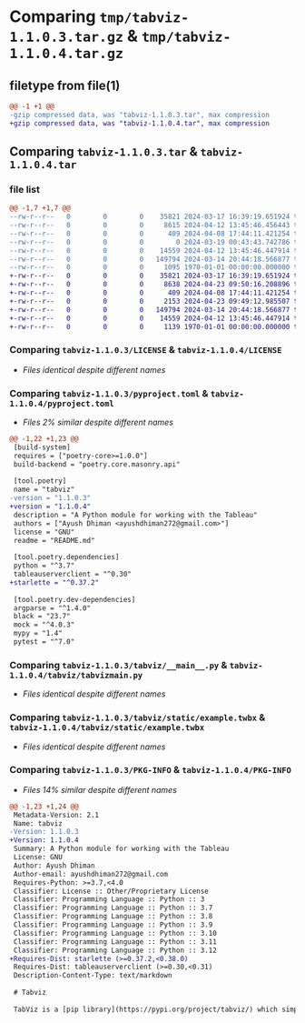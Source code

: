 # Comparing `tmp/tabviz-1.1.0.3.tar.gz` & `tmp/tabviz-1.1.0.4.tar.gz`

## filetype from file(1)

```diff
@@ -1 +1 @@
-gzip compressed data, was "tabviz-1.1.0.3.tar", max compression
+gzip compressed data, was "tabviz-1.1.0.4.tar", max compression
```

## Comparing `tabviz-1.1.0.3.tar` & `tabviz-1.1.0.4.tar`

### file list

```diff
@@ -1,7 +1,7 @@
--rw-r--r--   0        0        0    35821 2024-03-17 16:39:19.651924 tabviz-1.1.0.3/LICENSE
--rw-r--r--   0        0        0     8615 2024-04-12 13:45:46.456443 tabviz-1.1.0.3/pyproject.toml
--rw-r--r--   0        0        0      409 2024-04-08 17:44:11.421254 tabviz-1.1.0.3/README.md
--rw-r--r--   0        0        0        0 2024-03-19 00:43:43.742786 tabviz-1.1.0.3/tabviz/__init__.py
--rw-r--r--   0        0        0    14559 2024-04-12 13:45:46.447914 tabviz-1.1.0.3/tabviz/__main__.py
--rw-r--r--   0        0        0   149794 2024-03-14 20:44:18.566877 tabviz-1.1.0.3/tabviz/static/example.twbx
--rw-r--r--   0        0        0     1095 1970-01-01 00:00:00.000000 tabviz-1.1.0.3/PKG-INFO
+-rw-r--r--   0        0        0    35821 2024-03-17 16:39:19.651924 tabviz-1.1.0.4/LICENSE
+-rw-r--r--   0        0        0     8638 2024-04-23 09:50:16.208896 tabviz-1.1.0.4/pyproject.toml
+-rw-r--r--   0        0        0      409 2024-04-08 17:44:11.421254 tabviz-1.1.0.4/README.md
+-rw-r--r--   0        0        0     2153 2024-04-23 09:49:12.985507 tabviz-1.1.0.4/tabviz/__init__.py
+-rw-r--r--   0        0        0   149794 2024-03-14 20:44:18.566877 tabviz-1.1.0.4/tabviz/static/example.twbx
+-rw-r--r--   0        0        0    14559 2024-04-12 13:45:46.447914 tabviz-1.1.0.4/tabviz/tabvizmain.py
+-rw-r--r--   0        0        0     1139 1970-01-01 00:00:00.000000 tabviz-1.1.0.4/PKG-INFO
```

### Comparing `tabviz-1.1.0.3/LICENSE` & `tabviz-1.1.0.4/LICENSE`

 * *Files identical despite different names*

### Comparing `tabviz-1.1.0.3/pyproject.toml` & `tabviz-1.1.0.4/pyproject.toml`

 * *Files 2% similar despite different names*

```diff
@@ -1,22 +1,23 @@
 [build-system]
 requires = ["poetry-core>=1.0.0"]
 build-backend = "poetry.core.masonry.api"
 
 [tool.poetry]
 name = "tabviz"
-version = "1.1.0.3"
+version = "1.1.0.4"
 description = "A Python module for working with the Tableau"
 authors = ["Ayush Dhiman <ayushdhiman272@gmail.com>"]
 license = "GNU"
 readme = "README.md"
 
 [tool.poetry.dependencies]
 python = "^3.7"
 tableauserverclient = "^0.30"
+starlette = "^0.37.2"
 
 [tool.poetry.dev-dependencies]
 argparse = "^1.4.0"
 black = "23.7"
 mock = "^4.0.3"
 mypy = "1.4"
 pytest = "^7.0"
```

### Comparing `tabviz-1.1.0.3/tabviz/__main__.py` & `tabviz-1.1.0.4/tabviz/tabvizmain.py`

 * *Files identical despite different names*

### Comparing `tabviz-1.1.0.3/tabviz/static/example.twbx` & `tabviz-1.1.0.4/tabviz/static/example.twbx`

 * *Files identical despite different names*

### Comparing `tabviz-1.1.0.3/PKG-INFO` & `tabviz-1.1.0.4/PKG-INFO`

 * *Files 14% similar despite different names*

```diff
@@ -1,23 +1,24 @@
 Metadata-Version: 2.1
 Name: tabviz
-Version: 1.1.0.3
+Version: 1.1.0.4
 Summary: A Python module for working with the Tableau
 License: GNU
 Author: Ayush Dhiman
 Author-email: ayushdhiman272@gmail.com
 Requires-Python: >=3.7,<4.0
 Classifier: License :: Other/Proprietary License
 Classifier: Programming Language :: Python :: 3
 Classifier: Programming Language :: Python :: 3.7
 Classifier: Programming Language :: Python :: 3.8
 Classifier: Programming Language :: Python :: 3.9
 Classifier: Programming Language :: Python :: 3.10
 Classifier: Programming Language :: Python :: 3.11
 Classifier: Programming Language :: Python :: 3.12
+Requires-Dist: starlette (>=0.37.2,<0.38.0)
 Requires-Dist: tableauserverclient (>=0.30,<0.31)
 Description-Content-Type: text/markdown
 
 # Tabviz
 
 TabViz is a [pip library](https://pypi.org/project/tabviz/) which simplifies the process of creating interactive data visualization in your jupyter notebook automatically using tableau and Gen-AI, all you have to do is provide a dataset(in csv)  and wait for TabViz to generate you a useful enough visualization.
```

